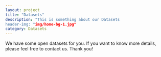 ```yaml
---
layout: project
title: "Datasets"
description: "This is something about our Datasets
header-img: "img/home-bg-1.jpg"
category: Datasets
---
```


We have some open datasets for you. If you want to know more details, please feel free to contact us. Thank you!